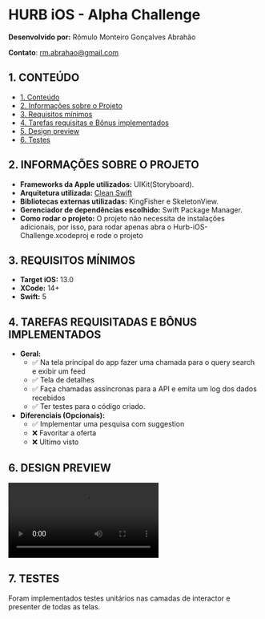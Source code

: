 # HURB iOS - Alpha Challenge
**Desenvolvido por:** Rômulo Monteiro Gonçalves Abrahão

**Contato**: rm.abrahao@gmail.com


## 1. CONTEÚDO
- [1. Conteúdo](#1-conteúdo)
- [2. Informações sobre o Projeto](#2-informações-sobre-o-projeto)
- [3. Requisitos mínimos](#3-requisitos-mínimos)
- [4. Tarefas requisitas e Bônus implementados](#5-tarefas-requisitadas-e-bônus-implementados)
- [5. Design preview](7#-design-preview)
- [6. Testes](#8-testes)


## 2. INFORMAÇÕES SOBRE O PROJETO
- **Frameworks da Apple utilizados:** UIKit(Storyboard).
- **Arquitetura utilizada:** [Clean Swift](https://clean-swift.com)
- **Bibliotecas externas utilizadas:** KingFisher e SkeletonView.
- **Gerenciador de dependências escolhido:** Swift Package Manager.
- **Como rodar o projeto:** O projeto não necessita de instalações adicionais, por isso, para rodar apenas abra o Hurb-iOS-Challenge.xcodeproj e rode o projeto

## 3. REQUISITOS MÍNIMOS
- **Target iOS:** 13.0
- **XCode:** 14+
- **Swift:** 5

## 4. TAREFAS REQUISITADAS E BÔNUS IMPLEMENTADOS
- **Geral:**
    - ✅ Na tela principal do app fazer uma chamada para o query search e exibir um feed
    - ✅ Tela de detalhes
    - ✅ Faça chamadas assíncronas para a API e emita um log dos dados recebidos
    - ✅ Ter testes para o código criado.
- **Diferenciais (Opcionais):**
    - ✅ Implementar uma pesquisa com suggestion
    - ❌ Favoritar a oferta
    - ❌ Ultimo visto


## 6. DESIGN PREVIEW
![Preview](https://user-images.githubusercontent.com/23625196/213800790-421edf86-bc33-4694-8409-7954a40b5ba6.mp4)

## 7. TESTES
Foram implementados testes unitários nas camadas de interactor e presenter de todas as telas.
